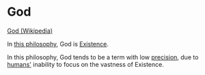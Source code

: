 # God

<a href="https://en.wikipedia.org/wiki/God" target="_blank">God (Wikipedia)</a>

In [this philosophy](./this-philosophy.md), God is [Existence](./existence.md).

In this philosophy, God tends to be a term with low [precision](./precision.md), due to [humans'](./humans.md) inability to focus on the vastness of Existence.
